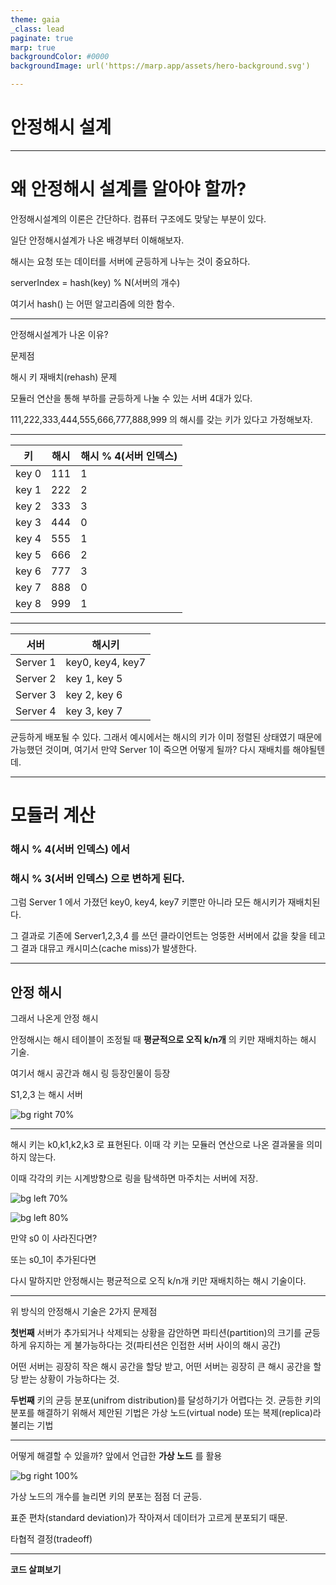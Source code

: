 ```yaml
---
theme: gaia
_class: lead
paginate: true
marp: true
backgroundColor: #0000
backgroundImage: url('https://marp.app/assets/hero-background.svg')

---
```


# 안정해시 설계

---

# 왜 안정해시 설계를 알아야 할까?

안정해시설계의 이론은 간단하다. 컴퓨터 구조에도 맞닿는 부분이 있다.

일단 안정해시설계가 나온 배경부터 이해해보자.

해시는 요청 또는 데이터를 서버에 균등하게 나누는 것이 중요하다.

serverIndex = hash(key) % N(서버의 개수)

여기서 hash() 는 어떤 알고리즘에 의한 함수.


---

안정해시설계가 나온 이유?

문제점

해시 키 재배치(rehash) 문제

모듈러 연산을 통해 부하를 균등하게 나눌 수 있는 서버 4대가 있다.

111,222,333,444,555,666,777,888,999 의 해시를 갖는 키가 있다고 가정해보자.

---

| 키    | 해시 | 해시 % 4(서버 인덱스) |
| ----- | ---- | ------------------- |
| key 0 | 111  | 1                   |
| key 1 | 222  | 2                   |
| key 2 | 333  | 3                   |
| key 3 | 444  | 0                   |
| key 4 | 555  | 1                   |
| key 5 | 666  | 2                   |
| key 6 | 777  | 3                   |
| key 7 | 888  | 0                   |
| key 8 | 999  | 1                   |

---

| 서버    | 해시키 | 
| ----- | ---- | 
| Server 1 | key0, key4, key7  | 
| Server 2 | key 1, key 5 | 
| Server 3 | key 2, key 6  | 
| Server 4 | key 3, key 7 | 

균등하게 배포될 수 있다. 그래서 예시에서는 해시의 키가 이미 정렬된 상태였기 때문에 가능했던 것이며, 여기서 만약 Server 1이 죽으면 어떻게 될까? 다시 재배치를 해야될텐데.

___

# 모듈러 계산

### **해시 % 4(서버 인덱스)** 에서

### **해시 % 3(서버 인덱스)** 으로 변하게 된다.

그럼 Server 1 에서 가졌던 key0, key4, key7 키뿐만 아니라 모든 해시키가 재배치된다.

그 결과로 기존에 Server1,2,3,4 를 쓰던 클라이언트는 엉뚱한 서버에서 값을 찾을 테고 그 결과 대뮤고 캐시미스(cache miss)가 발생한다.

---

## 안정 해시
그래서 나온게 안정 해시

안정해시는 해시 테이블이 조정될 때 **평균적으로 오직 k/n개** 의 키만 재배치하는 해시 기술.

여기서 해시 공간과 해시 링 등장인물이 등장

S1,2,3 는 해시 서버

![bg right 70%](https://raw.githubusercontent.com/LenKIM/images/master/2024-03-02/image-20240302011454533.png)

---
해시 키는 k0,k1,k2,k3 로 표현된다. 이때 각 키는 모듈러 연산으로 나온 결과물을 의미하지 않는다.

이때 각각의 키는 시계방향으로 링을 탐색하면 마주치는 서버에 저장.

![bg left 70%](https://raw.githubusercontent.com/LenKIM/images/master/2024-03-02/image-20240302011638788.png)


![bg left 80%](https://raw.githubusercontent.com/LenKIM/images/master/2024-03-02/image-20240302011904221.png)

만약 s0 이 사라진다면?

또는 s0_1이 추가된다면

다시 말하지만 안정해시는 평균적으로 오직 k/n개 키만 재배치하는 해시 기술이다.

---

위 방식의 안정해시 기술은 2가지 문제점

**첫번째** 
서버가 추가되거나 삭제되는 상황을 감안하면 파티션(partition)의 크기를 균등하게 유지하는 게 불가능하다는 것(파티션은 인접한 서버 사이의 해시 공간)

어떤 서버는 굉장히 작은 해시 공간을 할당 받고, 어떤 서버는 굉장히 큰 해시 공간을 할당 받는 상황이 가능하다는 것.

**두번째**
키의 균등 분포(unifrom distribution)를 달성하기가 어렵다는 것. 균등한 키의 분포를 해결하기 위해서 제안된 기법은 가상 노드(virtual node) 또는 복제(replica)라 불리는 기법

---

어떻게 해결할 수 있을까? 앞에서 언급한 **가상 노드** 를 활용

![bg right 100%](https://raw.githubusercontent.com/LenKIM/images/master/2024-03-02/image-20240302013203702.png)

가상 노드의 개수를 늘리면 키의 분포는 점점 더 균등. 

표준 편차(standard deviation)가 작아져서 데이터가 고르게 분포되기 때문.

타협적 결정(tradeoff)


---

**코드 살펴보기**


